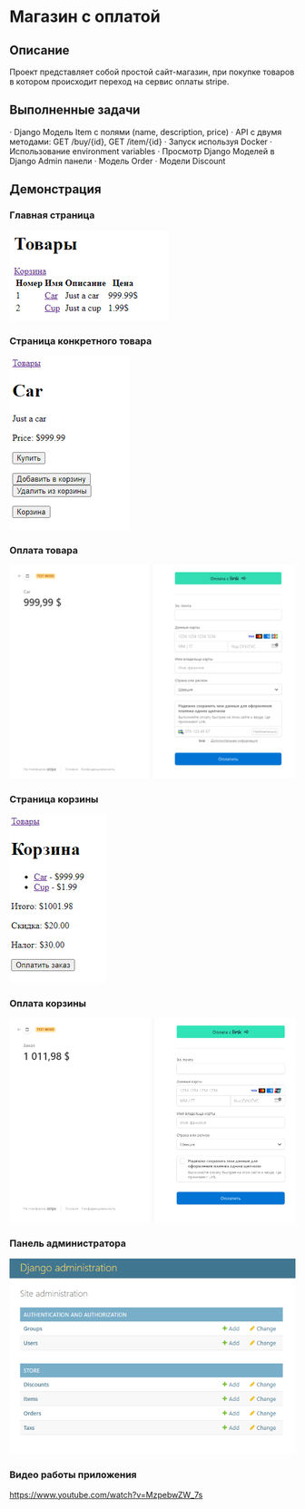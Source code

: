 # Магазин с оплатой

## Описание

Проект представляет собой простой сайт-магазин, при покупке товаров в котором происходит переход на сервис оплаты stripe.

## Выполненные задачи

· 	Django Модель Item с полями (name, description, price)
· 	API с двумя методами: GET /buy/{id}, GET /item/{id}
· 	Запуск используя Docker
· 	Использование environment variables
· 	Просмотр Django Моделей в Django Admin панели
· 	Модель Order
· 	Модели Discount

## Демонстрация

### Главная страница
![Demonstration](https://github.com/amrylnikov/stripe_api/blob/main/demonstration/1.PNG?raw=true)

### Страница конкретного товара
![Demonstration](https://github.com/amrylnikov/stripe_api/blob/main/demonstration/2.PNG?raw=true)

### Оплата товара
![Demonstration](https://github.com/amrylnikov/stripe_api/blob/main/demonstration/3.PNG?raw=true)

### Страница корзины
![Demonstration](https://github.com/amrylnikov/stripe_api/blob/main/demonstration/4.PNG?raw=true)

### Оплата корзины
![Demonstration](https://github.com/amrylnikov/stripe_api/blob/main/demonstration/5.PNG?raw=true)

### Панель администратора
![Demonstration](https://github.com/amrylnikov/stripe_api/blob/main/demonstration/6.PNG?raw=true)

### Видео работы приложения
https://www.youtube.com/watch?v=MzpebwZW_7s